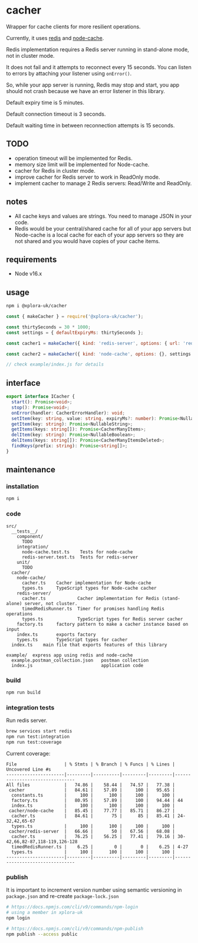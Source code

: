 # cacher

Wrapper for cache clients for more resilient operations.

Currently, it uses [redis](https://www.npmjs.com/package/redis) and [node-cache](https://www.npmjs.com/package/node-cache).

Redis implementation requires a Redis server running in stand-alone mode, not in cluster mode.

It does not fail and it attempts to reconnect every 15 seconds. You can listen to errors by attaching your listener using `onError()`.

So, while your app server is running, Redis may stop and start, you app should not crash because we have an error listener in this library.

Default expiry time is 5 minutes.

Default connection timeout is 3 seconds.

Default waiting time in between reconnection attempts is 15 seconds.

## TODO

* operation timeout will be implemented for Redis.
* memory size limit will be implemented for Node-cache.
* cacher for Redis in cluster mode.
* improve cacher for Redis server to work in ReadOnly mode.
* implement cacher to manage 2 Redis servers: Read/Write and ReadOnly.

## notes

* All cache keys and values are strings. You need to manage JSON in your code.
* Redis would be your central/shared cache for all of your app servers but Node-cache is a local cache for each of your app servers so they are not shared and you would have copies of your cache items.

## requirements

* Node v16.x

## usage

```sh
npm i @xplora-uk/cacher
```

```javascript
const { makeCacher } = require('@xplora-uk/cacher');

const thirtySeconds = 30 * 1000;
const settings = { defaultExpiryMs: thirtySeconds };

const cacher1 = makeCacher({ kind: 'redis-server', options: { url: 'redis://127.0.0.1:6379', database: 1 }, settings });

const cacher2 = makeCacher({ kind: 'node-cache', options: {}, settings });

// check example/index.js for details
```

## interface

```typescript
export interface ICacher {
  start(): Promise<void>;
  stop(): Promise<void>;
  onError(handler: CacherErrorHandler): void;
  setItem(key: string, value: string, expiryMs?: number): Promise<NullableBoolean>;
  getItem(key: string): Promise<NullableString>;
  getItems(keys: string[]): Promise<CacherManyItems>;
  delItem(key: string): Promise<NullableBoolean>;
  delItems(keys: string[]): Promise<CacherManyItemsDeleted>;
  findKeys(prefix: string): Promise<string[]>;
}
```

## maintenance

### installation

```sh
npm i
```

### code

```plain
src/
  __tests__/
    component/
      TODO
    integration/
      node-cache.test.ts    Tests for node-cache
      redis-server.test.ts  Tests for redis-server
    unit/
      TODO
  cacher/
    node-cache/
      cacher.ts    Cacher implementation for Node-cache
      types.ts     TypeScript types for Node-cache cacher
    redis-server/
      cacher.ts            Cacher implementation for Redis (stand-alone) server, not cluster.
      timedRedisRunner.ts  Timer for promises handling Redis operations
      types.ts             TypeScript types for Redis server cacher
    factory.ts     factory pattern to make a cacher instance based on input
    index.ts       exports factory
    types.ts       TypeScript types for cacher
  index.ts    main file that exports features of this library

example/  express app using redis and node-cache
  example.postman_collection.json   postman collection
  index.js                          application code
```

### build

```sh
npm run build
```

### integration tests

Run redis server.

```sh
brew services start redis
npm run test:integration
npm run test:coverage
```

Current coverage:

```plain
File                  | % Stmts | % Branch | % Funcs | % Lines | Uncovered Line #s              
----------------------|---------|----------|---------|---------|--------------------------------
All files             |   74.86 |    58.44 |   74.57 |   77.38 |                                
 cacher               |   84.61 |    57.89 |     100 |   95.65 |                                
  constants.ts        |     100 |      100 |     100 |     100 |                                
  factory.ts          |   80.95 |    57.89 |     100 |   94.44 | 44                             
  index.ts            |     100 |      100 |     100 |     100 |                                
 cacher/node-cache    |   85.45 |    77.77 |   85.71 |   86.27 |                                
  cacher.ts           |   84.61 |       75 |      85 |   85.41 | 24-32,42,65-67                 
  types.ts            |     100 |      100 |     100 |     100 |                                
 cacher/redis-server  |   66.66 |       50 |   67.56 |   68.08 |                                
  cacher.ts           |   76.25 |    56.25 |   77.41 |   79.16 | 30-42,66,82-87,118-119,126-128 
  timedRedisRunner.ts |    6.25 |        0 |       0 |    6.25 | 4-27                           
  types.ts            |     100 |      100 |     100 |     100 |                                
----------------------|---------|----------|---------|---------|--------------------------------                              
```

### publish

It is important to increment version number using semantic versioning in `package.json` and re-create `package-lock.json`

```sh
# https://docs.npmjs.com/cli/v9/commands/npm-login
# using a member in xplora-uk
npm login

# https://docs.npmjs.com/cli/v9/commands/npm-publish
npm publish --access public
```
